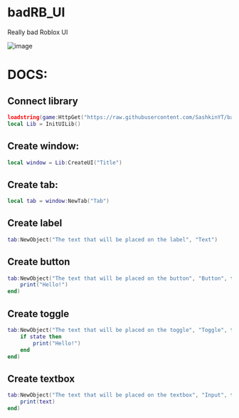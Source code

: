 # badRB_UI
Really bad Roblox UI

![image](https://user-images.githubusercontent.com/74656533/226190565-e8c26127-0977-43f8-a51e-fcb8bd0a3710.png)

# DOCS:
## Connect library
```lua
loadstring(game:HttpGet("https://raw.githubusercontent.com/SashkinYT/badRB_UI/main/UILib.lua"))()
local Lib = InitUILib()
```
## Create window:
```lua
local window = Lib:CreateUI("Title")
```
## Create tab:
```lua
local tab = window:NewTab("Tab")
```
## Create label
```lua
tab:NewObject("The text that will be placed on the label", "Text")
```
## Create button
```lua
tab:NewObject("The text that will be placed on the button", "Button", function()
    print("Hello!")
end)
```
## Create toggle
```lua
tab:NewObject("The text that will be placed on the toggle", "Toggle", function(state)
    if state then
        print("Hello!")
    end
end)
```
## Create textbox
```lua
tab:NewObject("The text that will be placed on the textbox", "Input", function(text)
    print(text)
end)
```
